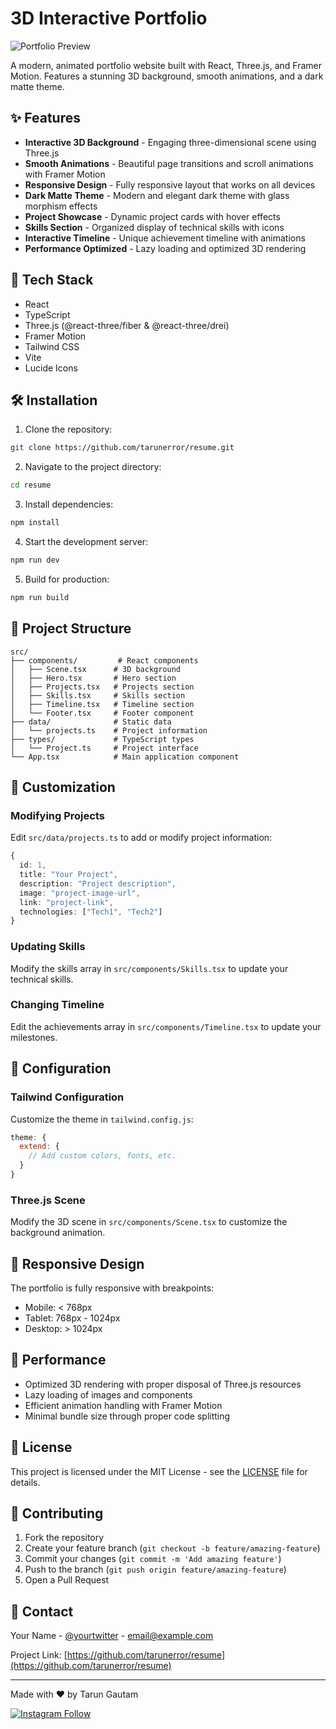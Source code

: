 # 3D Interactive Portfolio

![Portfolio Preview](https://images.unsplash.com/photo-1607799279861-4dd421887fb3?auto=format&fit=crop&q=80&w=1200)

A modern, animated portfolio website built with React, Three.js, and Framer Motion. Features a stunning 3D background, smooth animations, and a dark matte theme.

## ✨ Features

- **Interactive 3D Background** - Engaging three-dimensional scene using Three.js
- **Smooth Animations** - Beautiful page transitions and scroll animations with Framer Motion
- **Responsive Design** - Fully responsive layout that works on all devices
- **Dark Matte Theme** - Modern and elegant dark theme with glass morphism effects
- **Project Showcase** - Dynamic project cards with hover effects
- **Skills Section** - Organized display of technical skills with icons
- **Interactive Timeline** - Unique achievement timeline with animations
- **Performance Optimized** - Lazy loading and optimized 3D rendering

## 🚀 Tech Stack

- React
- TypeScript
- Three.js (@react-three/fiber & @react-three/drei)
- Framer Motion
- Tailwind CSS
- Vite
- Lucide Icons

## 🛠️ Installation

1. Clone the repository:
```bash
git clone https://github.com/tarunerror/resume.git
```

2. Navigate to the project directory:
```bash
cd resume
```

3. Install dependencies:
```bash
npm install
```

4. Start the development server:
```bash
npm run dev
```

5. Build for production:
```bash
npm run build
```

## 📁 Project Structure

```
src/
├── components/         # React components
│   ├── Scene.tsx      # 3D background
│   ├── Hero.tsx       # Hero section
│   ├── Projects.tsx   # Projects section
│   ├── Skills.tsx     # Skills section
│   ├── Timeline.tsx   # Timeline section
│   └── Footer.tsx     # Footer component
├── data/              # Static data
│   └── projects.ts    # Project information
├── types/             # TypeScript types
│   └── Project.ts     # Project interface
└── App.tsx            # Main application component
```

## 🎨 Customization

### Modifying Projects
Edit `src/data/projects.ts` to add or modify project information:

```typescript
{
  id: 1,
  title: "Your Project",
  description: "Project description",
  image: "project-image-url",
  link: "project-link",
  technologies: ["Tech1", "Tech2"]
}
```

### Updating Skills
Modify the skills array in `src/components/Skills.tsx` to update your technical skills.

### Changing Timeline
Edit the achievements array in `src/components/Timeline.tsx` to update your milestones.

## 🔧 Configuration

### Tailwind Configuration
Customize the theme in `tailwind.config.js`:

```javascript
theme: {
  extend: {
    // Add custom colors, fonts, etc.
  }
}
```

### Three.js Scene
Modify the 3D scene in `src/components/Scene.tsx` to customize the background animation.

## 📱 Responsive Design

The portfolio is fully responsive with breakpoints:
- Mobile: < 768px
- Tablet: 768px - 1024px
- Desktop: > 1024px

## 🚀 Performance

- Optimized 3D rendering with proper disposal of Three.js resources
- Lazy loading of images and components
- Efficient animation handling with Framer Motion
- Minimal bundle size through proper code splitting

## 📄 License

This project is licensed under the MIT License - see the [LICENSE](LICENSE) file for details.

## 🤝 Contributing

1. Fork the repository
2. Create your feature branch (`git checkout -b feature/amazing-feature`)
3. Commit your changes (`git commit -m 'Add amazing feature'`)
4. Push to the branch (`git push origin feature/amazing-feature`)
5. Open a Pull Request

## 📧 Contact

Your Name - [@yourtwitter](https://twitter.com/yourtwitter) - email@example.com

Project Link: [https://github.com/tarunerror/resume](https://github.com/tarunerror/resume)

---

Made with ❤️ by Tarun Gautam

<a href="https://instagram.com/tan.error">
    <img src="https://img.shields.io/badge/Follow-%40tan.error-ff69b4?style=social&logo=instagram" alt="Instagram Follow">
</a>

